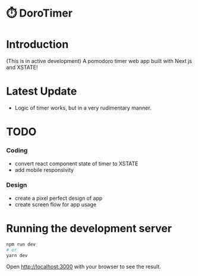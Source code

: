 # ⏱️ DoroTimer
#  Introduction
(This is in active development) A pomodoro timer web app built with Next js and XSTATE!

# Latest Update
- Logic of timer works, but in a very rudimentary manner. 

# TODO
### Coding
- convert react component state of timer to XSTATE
- add mobile responsivity

### Design
- create a pixel perfect design of app
- create screen flow for app usage

# Running the development server

```bash
npm run dev
# or
yarn dev
```

Open [http://localhost:3000](http://localhost:3000) with your browser to see the result.
